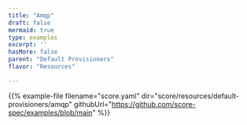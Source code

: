 ```yaml
---
title: "Amqp"
draft: false
mermaid: true
type: examples
excerpt: ''
hasMore: false
parent: "Default Provisioners"
flavor: "Resources"

---
```




{{% example-file filename="score.yaml" dir="score/resources/default-provisioners/amqp" githubUrl="https://github.com/score-spec/examples/blob/main" %}}
